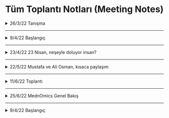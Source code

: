 # Tüm Toplantı Notları (Meeting Notes)

<details>

<summary>26/3/22 Tanışma</summary>

### Toplantı 1

Kodlama değil, araçlar ve fikir geliştirirken bu araçlardan nasıl ifade edebiliriz öncelikli olacak.

Hasta verisi bakımı için cBioPortal örneği

(Dikkat ediniz, farklı zaman dilimli veriler oluyor)

cBioPortal örnek tutorial yapıldı

=>100 sample iyi bir veri seçimi olabilir (mümkün oldukça çok olsun)

DNA metilasyon her zaman genetik değişiklikle korrele olmayabilir

RNA-seq verilerini raw veri olduğu için log düzenleme kullanımı

Negatif-pozitif ilişki: Pearson (parametric, gen ifadesi direk önemli) vs. Spearman (non-parametric, sıralayıp, grup içinde kıyaslama) (mesela şu da yardımcı olabilir, https://www.nature.com/articles/nmeth.2937)

Mesela Breast cancer: ER status ilk önemli bulgu

cBioPortal'da veri indirip kendiniz de veriyi analiz edebiliyorsunuz.

BoxPlot, 95%lik dilim ve outliers açıklandı. (detaylı bilgi için boxplot ve quartiles lara bakılabilir, şu da iyi olabilir https://www.nature.com/articles/nmeth.2813)

p-value vs. q-value.

Neden log transformasyona dair makale örneği: Log-transformation and its implications for data analysis (https://www.ncbi.nlm.nih.gov/pmc/articles/PMC4120293/)

Verilerde yeni sorular ile yeni projeler üretmek mümkün. Verilerle yapılacak çok şey var.

Önce bir hipotez belirleme

cBioportal ile bir ön araştırma (explore)

Bir şeylerin ilişkili olduğunu ve değiştiğini buldum

Bir sonraki görüşme için: cBioPortal üzerinden exploration

R Tutorial gönderilecek (başlangıç seviyesi), şu sayfa iyi başlangıç için: https://www.tutorialspoint.com/r/index.htm ve https://www.statmethods.net/management/index.html

Pubmed üzerinden validasyon çalışması, örnek olarak gidebilir.

</details>

---------------------
<details>

<summary>9/4/22 Başlangıç</summary>

### Toplantı 2
Katılımcılar: Ali Osman, Mustafa, Ayşe Gökçe, Neslihan, Fatma Betul

Fatma:
Head&Neck kanserinde (HNSCC) HPV ile ilişkili olduğu genlerin survival tahmin etmede diğer driver olduğu düşünülen genlerle karşılaştırması.

Survivor grafiğini gösterirken yaşam kalite/süresini tahmin edecek genleri tek tek çizmekte fayda var.
Tek tek odd değerlerini göstermek. 
Alternatif survival grafiği çizdirmek için: http://xena.ucsc.edu/

Mustafa:
Primer tümör mutasyonlara bakarak nereye metastaz yapacağını tahmin edebilir miyiz?

Bununla ilgili Neslihan'ın önerdiği makale: https://www.cell.com/cell/fulltext/S0092-8674(22)00003-4?_returnURL=https%3A%2F%2Flinkinghub.elsevier.com%2Fretrieve%2Fpii%2FS0092867422000034%3Fshowall%3Dtrue

Volkan Plot ile ilgili köşe yazım: https://rsgturkey.com/tr/plot-plot-veri-gorsellestirme-volkan-plot/
cBioPortal (daha çok genomik) alternatifi: http://gepia.cancer-pku.cn/ (expresyon üzerinden genelde)

İkinci kısım olarak Ayşe, STRING (protein protein interaction tool) tutorial verdi:
link: https://string-db.org/
Genlerin beraber litaratürde anılıp anılmaması. 

Mesela KRAS ve ilşkili genlerin yüklenip literatürde nasıl bir bağlantısal karşılığı olduğuna bakılabilir.

Strength: Fisher's Exact Test sonucu. 
FDR: False Discovery Rate'i de şimdilik p-value gibi düşünebilirsiniz.
count in network: daha büyük olanlar daha bilgi verici olabilir.
Settings'den mesela KRAS özelinde network çıkarmak mümkün.
Not: Text-mining'i çıkarabiliyoruz bağlantıyı çizerken bazen, her zaman güvenilir bir kaynak değil. Sadece experimental (deneysel) veri üzerinden gitmek isteyebiliyoruz.

Over-representation vs Enrichment Analysis.
Over representation analizi: Temel olarak manual olan listeler var (genler birbiri, pathway ile eşlenmiş). Daha sonra biz kendi gen listemizi verince, bizim birkaç genimiz bu gen içinde var olsun. Daha sonra olasılık hesabı yapıyor. Yani bizim genlerimiz şans eseri mi yoksa gerçekten önemli olarak mı var.

Şimdilik ikinci toplantı ödevi olarak STRING üzerinden hipotezinizde ilişkili gen ailesini STRING üzerinden incelemek diyebiliriz.
  
</details>

---------------------
<details>

<summary>23/4/22 23 Nisan, neşeyle doluyor insan? </summary>

### Toplantı 3
Katılımcılar: Mustafa, Ali Osman, Ayşe Gökçe, Fatma Betül
  
STRING ödevi üzerinden hipoteze bakış.

Mustafa: EGFR-Ras?
STRING'de XXX ile ilşkili XXX hastalarındaki genin ilşkisel proteinleri tespit edip; cBioportal'da mutasyon için survival (ölüm kalım) 
testi ile yaşamsal önemini tespit etmek (tanı/tedavi için önemli olabilir).

Ayşe geri-dönüt: Ölüm kalım analizlerinde sample size (veri-seti büyüklüğü önemli).
İfade analizi başlangıç için faydalı olabilir. Bu durumda, bazı ilişkisel genler için GEO'dan ön analiz. (Kendi minik analiz aracı var GEO'nun da).
Diğer downstream genlerle ilşkisine bakmak da geniş bir açı verebilir. Diğer bağlanan genlere ki bu ilişki XXX ile YYY arasında özel mi değil mi (specific or not).

Ali Osman: TTTT-RRRR ilşkisi (KKKK bağı üzerinden)
Arkaplan: XXX(TTTT)'in negatif prognostif belirteç olarak bazı kanserlerde kullanılıyor olması.
Bu yolağı çalışmak açısından fare modelinin var olması.
Modifikasyonun squamous cell carcinoma (SCC) vs. adenocarcinoma (AC) üzerinde etki farkı.

RRR-TTTT ilişkisi üzerinden Rho Family ve DOCK family üzerinden STRING ilişki ağının araştırılması.

KRAS mutasyonu ile yakından ilişkili üç kanser tipinde bu genlerin araştırılması.

Ali Osman'ın makale ve video önerisi:
https://pubmed.ncbi.nlm.nih.gov/30664679/
https://www.youtube.com/watch?v=lcfrqe3gvr4&t=2751s

Ayşe geri-dönüt: Birbirine bağlanıyorlarsa, direk ilişkili olmaları normal. Ancak, negatif-pozitif korelasyon, aileler içindeki genleri işlevlerini tanımlamak açısından faydalı olabilir. Kısacası bir bütün olarak çalışmak.
Metastaz verisi yoksa, metastazı işaret eden EMT marker (belirteç) bakılabilir.
cBioportal'daki XXX(RAC1) geni negatif ve pozitif ilşkili genleri ayrı ayrı alıp, STRING'e koyup aralarında EMT işareti gösteren bir ilişki var mı yok mu ayrıca bakılabilir.
Sağlıklı dokular üzerinden, doku özelinde gen ifade verisi: gtex, https://gtexportal.org/home/
Normal ve. kanser:
ccle, https://sites.broadinstitute.org/ccle/
nci-60, https://dtp.cancer.gov/discovery_development/nci-60/
ucsc-xena, https://xenabrowser.net/

Ayşe, XenaBrowser demo gösterimi.

Ayşe, GEO Datasets üzerinden veria analiz demo gösterim.

GEO, https://www.ncbi.nlm.nih.gov/geo/
Örnek veriseti: https://www.ncbi.nlm.nih.gov/geo/query/acc.cgi?acc=GSE190731

Search gene diyince NCBI'da, burada ilki datasetler ikincii örnekler için. İlkini seç.
GEO Datasets'i soldan seçimi daha özelleştirip daralatabilirsiniz.
GSE numarası önemli, verisetlerin kimlik numarası (ID).

Bazen işlem yapılmamış, raw veriyi bulmak mümkün.
Series matrix file, normalize edilmiş veriler genelde.
logFC: log cinsinden fold change (değişim) değeri. +, artış;-, azalış (kontrole göre).
x-axis'e bakmak lazım. Bazı genlerin zaten ifade değeri çok düşük, o yüzden ufak değişimler bile yüksek logFC ile sonuçlanabilir ancak ifade ettiği anlam yeterli olmayabilir.

Expression Atlas, https://www.ebi.ac.uk/gxa/home
Doku özel, ifade değerine bakmak için faydalı olabilir
Firebrowse da işe yarayabilir, http://firebrowse.org/viewGene.html
  
</details>

---------------------
<details>

<summary>22/5/22 Mustafa ve Ali Osman, kısaca paylaşım</summary>

### Toplantı 4
Katılımcılar: Mustafa, Ali Osman, Ayşe Gökçe, Fatma Betül

Mustafa: EGFR vs. RASA1

Ayşe geridönüt: 
Kanserde survival datası için mutasyon verisi karşılaştırmak istiyorsak, vaka sayısının (number of cases) 100 ve üstü olması, 
ve karşlaştırılan genleri hasta gruplarının benzer büyüklükte olması önemli.
Bunları nerede bulabiliriz? Genom sekanslama ya da mutation profiling datasetlerine bakmak lazım.

Farklı dokuları kıyaslarken de doku specific mi bir farklılık olduğuna bakmak lazım. Primary bir doku vs. normal doku kıyaslama yapılırken farklı doku kıyaslaması direk yapılması tavsiye edilmez.

Kalsiyum bağımlı analiz yapmak çok genel olur. Spesifik downstream yolaklardan gitmek daha mantıklı olabilir.

Co-occurance durumun olabilir mutasyonlarda. Bu durumda tümörün surivalını artırıyor olabilir. 
Survival analizi yaparken overall survival yerine disease-free survival'a bakmak bu açıdan daha faydalı olabilir.
Beraber hareket ettikleri genlerin durumuna da bakılabilir. Hangi yolakta etkili. Bu durumda belki bir "cluster" (grupsallık) mevcut olabilir.

Bir genin inaktive olduğuna bakmak için genelde downstream genine bakılır. Mesela p53 için p21 gibi.

Ali Osman: R'da gene ko-expresyon analizi nasıl yapılır üzerine çalışmış.
WGCNA paketi üzerinden analiz yapmış. 
Link: https://bmcbioinformatics.biomedcentral.com/articles/10.1186/1471-2105-9-559

PCA alternatifi olarak t-SNE (t-distributed stochastic neighbour embedding): https://www.nature.com/articles/s41467-019-13056-x
Good read on t-SNE: https://www.analyticsvidhya.com/blog/2017/01/t-sne-implementation-r-python/

Ayşe geridönüt:
Spearman'da WGCNA'de uygun.

TCGA'da datasetler daha büyük olduğu için RSEM'in kullandığı distribution-based method daha uygun olduğu için.

TCGA verileri RSEM normalized count data oluyor. RSEM üzerine: https://bmcbioinformatics.biomedcentral.com/articles/10.1186/1471-2105-12-323

Bu yüzden raw count data isteyen DESeq2 workflowu için uygun değil. 

WGCNA için RSEM normalize edilmiş veri: "The RNA-Seq data input for WGCNA in terms of gene co-expression network construction?"
Biostars'da soru ve cevap: https://www.biostars.org/p/280650/
"Whether one uses RPKM, FPKM, or simply normalized counts doesn't make a whole lot of difference for WGCNA analysis as long as all samples were processed the same way"

High throughput dizilime analizi için normalizasyon teknikleri üzerine: https://bmcbioinformatics.biomedcentral.com/articles/10.1186/s12859-015-0778-7

Bir sonraki toplantı hedefi: RNA-seq dizileme analizi giriş, R'da differensiyel gen ifadesi analizi örnek
  
</details>

---------------------
<details>

<summary>11/6/22 Toplantı </summary>

### Toplantı 5
Katılımcılar: Mustafa, Ali Osman, Ayşe Gökçe, Fatma Betül

Ayşe: RNA-Seq intro tutorial
Microarray vs. RNA-Seq
How RNA-seq is done briefly
Steps of RNA-Seq from RNA isolation to analysis
Fastq file format
RNA Seq analysis from quality control to normalization/differential gene expression analysis

Ve bunların ardından
Galaxy ile RNA-seq diferansiyel veri analizi: https://usegalaxy.org/

Ek notlar (fb)
RNA-Seq genel girişi, başta sona: https://chagall.med.cornell.edu/RNASEQcourse/Intro2RNAseq.pdf
Illumina dizilim kısaca: https://www.youtube.com/watch?v=fCd6B5HRaZ8
uzunca: https://www.youtube.com/watch?v=oIJaA6h2bFM
FastQC detaylı açıklama: https://www.bioinformatics.babraham.ac.uk/projects/fastqc/
  
</details>

---------------------
<details>

<summary>25/6/22 MednOmics Genel Bakış </summary>

### Toplantı 6
Katılımcılar: Mustafa, Ali Osman, Ayşe Gökçe, Fatma Betül
  
Bugün genel olarak program nasıl geçti, neleri öğrenmek iyiydi, nereler eksik kaldı (öğrenecek yeni konular) gibi soruları cevapladık.

* cBioPortal
* STRING
* Geo Database/GEO2R
* GALAXY
gibi araçlara aşinalık kazanıp,

* Survival Graphs
* FDR, q value
ve diğer bazı grafik yorumlama ve istatistik analizler konusunda altyapı kazanmanın epey faydalı olduğuna kanaat getirildi.

Ancak, RNA-Seq ve R'da analiz gibi medikal öğrencilerin sıklıkla kullanmadığı teknik ve yöntemleri kullanırken biraz daha katılımcıların aktif olması ve ön araştırma yapması gerektiği sonucuna varıldı.
Bu konuda mentorler olarak teşvik etmek için "Aşinalık kazandıracak soru listesi", "Worksheet" gibi ön ödevlerle öğrencilerin aktif katılımının ve aşinalık aşamasının hızlandırılması önerildi.

Öte yandan, bir hipotez üzerinde tartışma ve ilerlemenin iyileştirilmesi konusunda 2 öneri sunuldu:
1- önceden planlanmış veyahut hazır bir hipotezin adım adım takip edilmesi
2- gruplar oluşturup, katılımcıların kendi hipotezleri ile grup olarak çalışması

Gelecek için de şunlar planlandı:
* İstatistik için ayrı bir ders. Böylece FDR, Enrichment Analysis, parametricve non-parametric testler gibi konular ve ayrımların daha detaylı tartışılması. 
Bunun için şu öne çıktı: 
1- Önce teorik ders (ilk zoom)
2- Sonra R'da uygulamalı bio-istatistik (ikinci zoom)

Bunun haricinde
* Expression Atlas gibi araçların da etkin kulanımının faydasının öne çıkarılması, mesela "hangi gen hangi durumda hangi dokuda farklı davranmış" ve "meta-analizler"de kullanışlı olması gibi bilgilerin gözden kaçması ihtimaline karşı, eski notlara bir geri bakış tavsiye edildi.

* Single-cell RNA seq giriş dersi (Fatma)

* Multi-modal sequencing approaches
* Differential co-expression networks/analysis
gibi konuların Jouurnal club gibi 15dklık bir makale tartışmasını takiben method üzerinde yoğunlaşarak anlatılması/çalışılmasına karar kılındı.

* Özellikle medikal öğrencilerin biyoenformatik eğitimi konusunda nerden başlaması ve nasıl ilerlemesi konusunda örnek kaynak listesi oluşturulmasına karar verildi. 
Bu amaçla 3 adımdan bahsedildi:
1- RSG Blog'da öncü köşe yazısı (ilk deneyimlerimiz)
2- RSG Blog'da serinin devamı yazımız, gelecek deneyimlerimizle.
3- Bütün bunların "Bootcamp" olarak bir website ve github kaynak listesinde detaylı olarak toplanıp halka açık kaynak olarak arz edilmesi.
  
</details>

---------------------
<details>

<summary>9/4/22 Başlangıç</summary>

### Toplantı 2
  
<details>
---------------------
<details>

<summary>9/4/22 Başlangıç</summary>

### Toplantı 2
  
<details>
---------------------
<details>

<summary>9/4/22 Başlangıç</summary>

### Toplantı 2
  
<details>
---------------------
<details>

<summary>9/4/22 Başlangıç</summary>

### Toplantı 2
  
<details>
---------------------
<details>

<summary>9/4/22 Başlangıç</summary>

### Toplantı 2
  
<details>
---------------------
<details>

<summary>9/4/22 Başlangıç</summary>

### Toplantı 2
  
<details>
---------------------
<details>

<summary>9/4/22 Başlangıç</summary>

### Toplantı 2
  
<details>
---------------------
<details>

<summary>9/4/22 Başlangıç</summary>

### Toplantı 2
  
<details>
